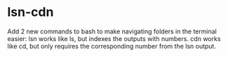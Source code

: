 # lsn-cdn
Add 2 new commands to bash to make navigating folders in the terminal easier: lsn works like ls, but indexes the outputs with numbers.  cdn works like cd, but only requires the corresponding number from the lsn output. 
